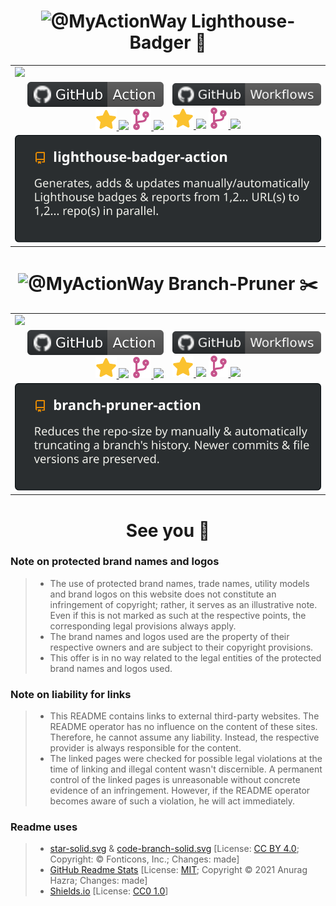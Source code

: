 <div align="center">

# <img src="https://avatars.githubusercontent.com/u/80457499?s=60&amp;v=4" alt="@MyActionWay" size="25" height="25" width="25"/> Lighthouse-Badger :badger:

<table>
<tr>
<td colspan="2">
<a href="https://github.com/myactionway/lighthouse-badger-action" title="Explore this" target="_blank"><img src="https://repository-images.githubusercontent.com/359827195/1a084a2e-f30b-4c5d-b4a8-a3ce60d6f945"/></a>
</td>
</tr>

<tr>
<td align="right" width="400px">
<a href="https://github.com/myactionway/lighthouse-badger-action" title="Check it out" target="_blank"><img src="https://raw.githubusercontent.com/sitdisch/cloud/master/badges/others/GitHub-Action-grey.svg"/></a><br>
<a href="https://github.com/myactionway/lighthouse-badger-action" title="Stars of Lighthouse-Badger-Action" target="_blank"><img src="https://raw.githubusercontent.com/sitdisch/cloud/master/3parties/star-solid.svg"/> <img src="https://img.shields.io/github/stars/myactionway/lighthouse-badger-action?label=&cacheSeconds=3600"/></a> <a href="https://github.com/myactionway/lighthouse-badger-action" title="Forks of Lighthouse-Badger-Action" target="_blank"><img src="https://raw.githubusercontent.com/sitdisch/cloud/master/3parties/code-branch-solid.svg"/> <img src="https://img.shields.io/github/forks/myactionway/lighthouse-badger-action?label=&cacheSeconds=3600"/></a>
</td>

<td align="left" width="400px">
<a href="https://github.com/myactionway/lighthouse-badger-workflows" title="Check it out" target="_blank"><img src="https://raw.githubusercontent.com/sitdisch/cloud/master/badges/others/GitHub-Workflows-grey.svg"/></a><br>
<a href="https://github.com/myactionway/lighthouse-badger-workflows" title="Stars of Lighthouse-Badger-Workflows" target="_blank"><img src="https://raw.githubusercontent.com/sitdisch/cloud/master/3parties/star-solid.svg"/> <img src="https://img.shields.io/github/stars/myactionway/lighthouse-badger-workflows?label=&cacheSeconds=3600"/></a> <a href="https://github.com/myactionway/lighthouse-badger-workflows" title="Forks of Lighthouse-Badger-Workflows" target="_blank"><img src="https://raw.githubusercontent.com/sitdisch/cloud/master/3parties/code-branch-solid.svg"/> <img src="https://img.shields.io/github/forks/myactionway/lighthouse-badger-workflows?label=&cacheSeconds=3600"/></a>
</td>
</tr>

<tr>
<td align="center" colspan="2">
<a href="https://github.com/myactionway/lighthouse-badger-action" title="Explore this" target="_blank"><img src="https://raw.githubusercontent.com/sitdisch/cloud/master/github_pins/lighthouse_action.svg"/></a>
</td>
</tr>
</table>

# <img src="https://avatars.githubusercontent.com/u/80457499?s=60&amp;v=4" alt="@MyActionWay" size="25" height="25" width="25"/> Branch-Pruner :scissors:

<table>
<tr>
<td colspan="2">
<a href="https://github.com/myactionway/branch-pruner-action" title="Explore this" target="_blank"><img src="https://repository-images.githubusercontent.com/352585266/cc34310b-3ab2-4085-b5f5-b1b2cc306a64"/></a>
</td>
</tr>

<tr>
<td align="right" width="400px">
<a href="https://github.com/myactionway/branch-pruner-action" title="Check it out" target="_blank"><img src="https://raw.githubusercontent.com/sitdisch/cloud/master/badges/others/GitHub-Action-grey.svg"/></a><br>
<a href="https://github.com/myactionway/branch-pruner-action" title="Stars of Branch-Pruner-Action" target="_blank"><img src="https://raw.githubusercontent.com/sitdisch/cloud/master/3parties/star-solid.svg"/> <img src="https://img.shields.io/github/stars/myactionway/branch-pruner-action?label=&cacheSeconds=3600"/></a> <a href="https://github.com/myactionway/branch-pruner-action" title="Forks of Branch-Pruner-Action" target="_blank"><img src="https://raw.githubusercontent.com/sitdisch/cloud/master/3parties/code-branch-solid.svg"/> <img src="https://img.shields.io/github/forks/myactionway/branch-pruner-action?label=&cacheSeconds=3600"/></a>
</td>

<td align="left" width="400px">
<a href="https://github.com/myactionway/branch-pruner-workflows" title="Check it out" target="_blank"><img src="https://raw.githubusercontent.com/sitdisch/cloud/master/badges/others/GitHub-Workflows-grey.svg"/></a><br>
<a href="https://github.com/myactionway/branch-pruner-workflows" title="Stars of Branch-Pruner-Workflows" target="_blank"><img src="https://raw.githubusercontent.com/sitdisch/cloud/master/3parties/star-solid.svg"/> <img src="https://img.shields.io/github/stars/myactionway/branch-pruner-workflows?label=&cacheSeconds=3600"/></a> <a href="https://github.com/myactionway/branch-pruner-workflows" title="Forks of Branch-Pruner-Workflows" target="_blank"><img src="https://raw.githubusercontent.com/sitdisch/cloud/master/3parties/code-branch-solid.svg"/> <img src="https://img.shields.io/github/forks/myactionway/branch-pruner-workflows?label=&cacheSeconds=3600"/></a>
</td>
</tr>

<tr>
<td align="center" colspan="2">
<a href="https://github.com/myactionway/branch-pruner-action" title="Explore this" target="_blank"><img src="https://raw.githubusercontent.com/sitdisch/cloud/master/github_pins/pruner_action.svg"/></a>
</td>
</tr>
</table>

# See you :wave:
</div>

### Note on protected brand names and logos
> * The use of protected brand names, trade names, utility models and brand logos on this website does not constitute an infringement of copyright; rather, it serves as an illustrative note. Even if this is not marked as such at the respective points, the corresponding legal provisions always apply.
> * The brand names and logos used are the property of their respective owners and are subject to their copyright provisions.
> * This offer is in no way related to the legal entities of the protected brand names and logos used.

### Note on liability for links
> * This README contains links to external third-party websites. The README operator has no influence on the content of these sites. Therefore, he cannot assume any liability. Instead, the respective provider is always responsible for the content.
> * The linked pages were checked for possible legal violations at the time of linking and illegal content wasn't discernible. A permanent control of the linked pages is unreasonable without concrete evidence of an infringement. However, if the README operator becomes aware of such a violation, he will act immediately. 

### Readme uses
> * [star-solid.svg](https://fontawesome.com/v5.15/icons/star?style=solid "Check it out") & [code-branch-solid.svg](https://fontawesome.com/v5.15/icons/code-branch?style=solid "Check it out") [License: [CC&nbsp;BY&nbsp;4.0](https://fontawesome.com/license/free "Check it out"); Copyright: ©️  Fonticons, Inc.; Changes: made]
> * [GitHub Readme Stats](https://github.com/anuraghazra/github-readme-stats "Check it out") [License: [MIT](https://github.com/anuraghazra/github-readme-stats/blob/master/LICENSE "Go there"); Copyright ©️ 2021 Anurag Hazra; Changes: made]
> * [Shields.io](https://github.com/badges/shields "Check it out") [License: [CC0&nbsp;1.0](https://github.com/badges/shields/blob/master/LICENSE "Go there")] 
